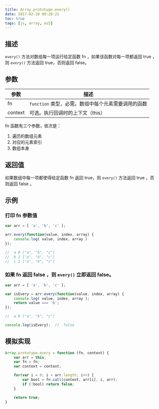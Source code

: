 ```yaml
---
title: Array.prototype.every()
date: 2017-02-20 00:28:21
toc: true
tags: [js, array, es5]
---
```


## 描述

`every()` 方法对数组每一项运行给定函数 fn ，如果该函数对每一项都返回 true ，则 `every()` 方法返回 true，否则返回 false。

## 参数

参数 | 描述
--- | ---
fn | `function` 类型，必需。数组中每个元素需要调用的函数
context | 可选。执行回调时的上下文（this）

fn 函数有三个参数，依次是：
1. 遍历的数组元素
2. 对应的元素索引
3. 数组本身

## 返回值

如果数组中每一项都使得给定函数 fn 返回 true，则 `every()` 方法返回 true ，否则返回 false 。

## 示例

### 打印 fn 参数值

```js
var arr = [ 'a', 'b', 'c' ];

arr.every(function(value, index, array) {
    console.log( value, index, array )
});

//  a 0 ["a", "b", "c"]
//  b 1 ["a", "b", "c"]
//  c 2 ["a", "b", "c"]
```

### 如果 fn 返回 false ，则 `every()` 立即返回 false。

```js
var arr = [ 'a', 'b', 'c' ];

var isEvery = arr.every(function(value, index, array) {
    console.log( value, index, array );
    return value === 'b';
});

//  a 0 ["a", "b", "c"]

console.log(isEvery);  //  false
```

## 模拟实现 

```js
Array.prototype.every = function (fn, context) {
    var arr = this;
    var fn = fn;
    var context = context;

    for(var i = 0; i < arr.length; i++) {
        var bool = fn.call(context, arr[i], i, arr);
        if (!bool) return false;
    }

    return true;
}
```
